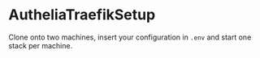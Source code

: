 # AutheliaTraefikSetup

Clone onto two machines, insert your configuration in `.env` and start one stack per machine.
